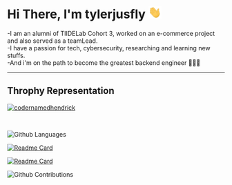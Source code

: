 <h1>Hi There, I'm tylerjusfly <img  src="https://raw.githubusercontent.com/ABSphreak/ABSphreak/master/gifs/Hi.gif" width="30px"></h1>

-I am an alumni of TIIDELab Cohort 3, worked on an e-commerce project and also served as a teamLead.
<br>
-I have a passion for tech, cybersecurity, researching and learning new stuffs.
<br>
-And i'm on the path to become the greatest backend engineer 🧙🏽‍♂️

<hr>

## Throphy Representation

<p align="left"> <a href="https://github.com/ryo-ma/github-profile-trophy"><img src="https://github-profile-trophy.vercel.app/?username=tylerjusfly" alt="codernamedhendrick" /></a> </p>


<!-- <img src="https://github-readme-stats.vercel.app/api?username=tylerjusfly&show_icons=true&theme=radical&include_all_commits=true"> -->

<br>


![Github Languages](https://github-readme-stats.vercel.app/api/top-langs/?username=tylerjusfly&layout=compact&count_private=true)

[![Readme Card](https://github-readme-stats.vercel.app/api/pin/?username=tylerjusfly&show_icons=true&hide_border=true&theme=dark&repo=auth-googleUser)](https://github.com/tylerjusfly/auth-googleUser)

[![Readme Card](https://github-readme-stats.vercel.app/api/pin/?username=tylerjusfly&show_icons=true&hide_border=true&theme=dark&repo=reddify)](https://github.com/tylerjusfly/reddify)

![Github Contributions](https://github-readme-streak-stats.herokuapp.com/?user=tylerjusfly&hide_border=true)

<!-- ![Wwakatime stats](https://github-readme-stats-taupe-two.vercel.app/api/wakatime?username=&hide_title=true&hide_border=true&langs_count=5&bg_color=00000000&text_color=777) -->


